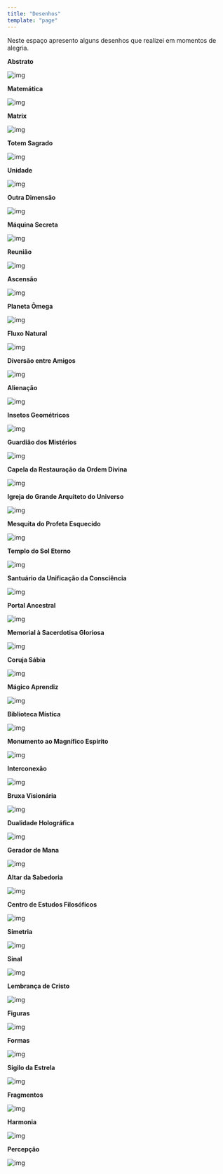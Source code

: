 ```yaml
---
title: "Desenhos"
template: "page"
---
```


Neste espaço apresento alguns desenhos que realizei em momentos de alegria.

<b>Abstrato</b>

![img](https://raw.githubusercontent.com/the-akira/akirablog/master/static/drawings/abstract.png)

<b>Matemática</b>

![img](https://raw.githubusercontent.com/the-akira/akirablog/master/static/drawings/math.png)

<b>Matrix</b>

![img](https://raw.githubusercontent.com/the-akira/akirablog/master/static/drawings/matrix.png)

<b>Totem Sagrado</b>

![img](https://raw.githubusercontent.com/the-akira/akirablog/master/static/drawings/totem.png)

<b>Unidade</b>

![img](https://raw.githubusercontent.com/the-akira/akirablog/master/static/drawings/unity.png)

<b>Outra Dimensão</b>

![img](https://raw.githubusercontent.com/the-akira/akirablog/master/static/drawings/dimension.png)

<b>Máquina Secreta</b>

![img](https://raw.githubusercontent.com/the-akira/akirablog/master/static/drawings/machine.png)

<b>Reunião</b>

![img](https://raw.githubusercontent.com/the-akira/akirablog/master/static/drawings/reunion.png)

<b>Ascensão</b>

![img](https://raw.githubusercontent.com/the-akira/akirablog/master/static/drawings/ascension.png)

<b>Planeta Ômega</b>

![img](https://raw.githubusercontent.com/the-akira/akirablog/master/static/drawings/omega.png)

<b>Fluxo Natural</b>

![img](https://raw.githubusercontent.com/the-akira/akirablog/master/static/drawings/nature.png)

<b>Diversão entre Amigos</b>

![img](https://raw.githubusercontent.com/the-akira/akirablog/master/static/drawings/friends.png)

<b>Alienação</b>

![img](https://raw.githubusercontent.com/the-akira/akirablog/master/static/drawings/alienation.png)

<b>Insetos Geométricos</b>

![img](https://raw.githubusercontent.com/the-akira/akirablog/master/static/drawings/insects.png)

<b>Guardião dos Mistérios</b>

![img](https://raw.githubusercontent.com/the-akira/akirablog/master/static/drawings/key.png)

<b>Capela da Restauração da Ordem Divina</b>

![img](https://raw.githubusercontent.com/the-akira/akirablog/master/static/drawings/chapel.png)

<b>Igreja do Grande Arquiteto do Universo</b>

![img](https://raw.githubusercontent.com/the-akira/akirablog/master/static/drawings/church.png)

<b>Mesquita do Profeta Esquecido</b>

![img](https://raw.githubusercontent.com/the-akira/akirablog/master/static/drawings/moske.png)

<b>Templo do Sol Eterno</b>

![img](https://raw.githubusercontent.com/the-akira/akirablog/master/static/drawings/temple.png)

<b>Santuário da Unificação da Consciência</b>

![img](https://raw.githubusercontent.com/the-akira/akirablog/master/static/drawings/sunmoon.png)

<b>Portal Ancestral</b>

![img](https://raw.githubusercontent.com/the-akira/akirablog/master/static/drawings/portal.png)

<b>Memorial à Sacerdotisa Gloriosa</b>

![img](https://raw.githubusercontent.com/the-akira/akirablog/master/static/drawings/memorial.png)

<b>Coruja Sábia</b>

![img](https://raw.githubusercontent.com/the-akira/akirablog/master/static/drawings/owl.png)

<b>Mágico Aprendiz</b>

![img](https://raw.githubusercontent.com/the-akira/akirablog/master/static/drawings/rabbit.png)

<b>Biblioteca Mística</b>

![img](https://raw.githubusercontent.com/the-akira/akirablog/master/static/drawings/library.png)

<b>Monumento ao Magnífico Espírito</b>

![img](https://raw.githubusercontent.com/the-akira/akirablog/master/static/drawings/spirit.png)

<b>Interconexão</b>

![img](https://raw.githubusercontent.com/the-akira/akirablog/master/static/drawings/interconnection.png)

<b>Bruxa Visionária</b>

![img](https://raw.githubusercontent.com/the-akira/akirablog/master/static/drawings/witch.png)

<b>Dualidade Holográfica</b>

![img](https://raw.githubusercontent.com/the-akira/akirablog/master/static/drawings/duality.png)

<b>Gerador de Mana</b>

![img](https://raw.githubusercontent.com/the-akira/akirablog/master/static/drawings/mana.png)

<b>Altar da Sabedoria</b>

![img](https://raw.githubusercontent.com/the-akira/akirablog/master/static/drawings/altar.png)

<b>Centro de Estudos Filosóficos</b>

![img](https://raw.githubusercontent.com/the-akira/akirablog/master/static/drawings/philosophy.png)

<b>Simetria</b>

![img](https://raw.githubusercontent.com/the-akira/akirablog/master/static/drawings/symmetry.png)

<b>Sinal</b>

![img](https://raw.githubusercontent.com/the-akira/akirablog/master/static/drawings/signal.png)

<b>Lembrança de Cristo</b>

![img](https://raw.githubusercontent.com/the-akira/akirablog/master/static/drawings/christ.png)

<b>Figuras</b>

![img](https://raw.githubusercontent.com/the-akira/akirablog/master/static/drawings/figures.png)

<b>Formas</b>

![img](https://raw.githubusercontent.com/the-akira/akirablog/master/static/drawings/shapes.png)

<b>Sigilo da Estrela</b>

![img](https://raw.githubusercontent.com/the-akira/akirablog/master/static/drawings/star.png)

<b>Fragmentos</b>

![img](https://raw.githubusercontent.com/the-akira/akirablog/master/static/drawings/fragments.png)

<b>Harmonia</b>

![img](https://raw.githubusercontent.com/the-akira/akirablog/master/static/drawings/harmony.png)

<b>Percepção</b>

![img](https://raw.githubusercontent.com/the-akira/akirablog/master/static/drawings/perception.png)

